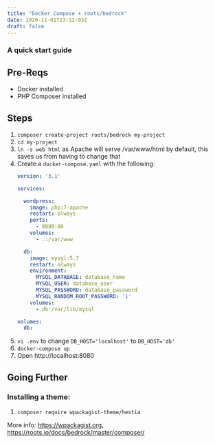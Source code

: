 ```yaml
---
title: "Docker Compose + roots/bedrock"
date: 2020-11-01T23:12:03Z
draft: false
---
```


### A quick start guide

## Pre-Reqs

* Docker installed
* PHP Composer installed

## Steps

1. `composer create-project roots/bedrock my-project`
1. `cd my-project`
1. `ln -s web html` as Apache will serve /var/www/html by default, this saves us from having to change that
1. Create a `docker-compose.yaml` with the following:
    ```yaml
    version: '3.1'

    services:

      wordpress:
        image: php:7-apache
        restart: always
        ports:
          - 8080:80
        volumes:
          - .:/var/www

      db:
        image: mysql:5.7
        restart: always
        environment:
          MYSQL_DATABASE: database_name
          MYSQL_USER: database_user
          MYSQL_PASSWORD: database_password
          MYSQL_RANDOM_ROOT_PASSWORD: '1'
        volumes:
          - db:/var/lib/mysql

    volumes:
      db:
    ```
1. `vi .env` to change `DB_HOST='localhost'` to `DB_HOST='db'`
1. `docker-compose up`
1. Open http://localhost:8080


## Going Further

### Installing a theme:

1. `composer require wpackagist-theme/hestia`

More info: https://wpackagist.org, https://roots.io/docs/bedrock/master/composer/

